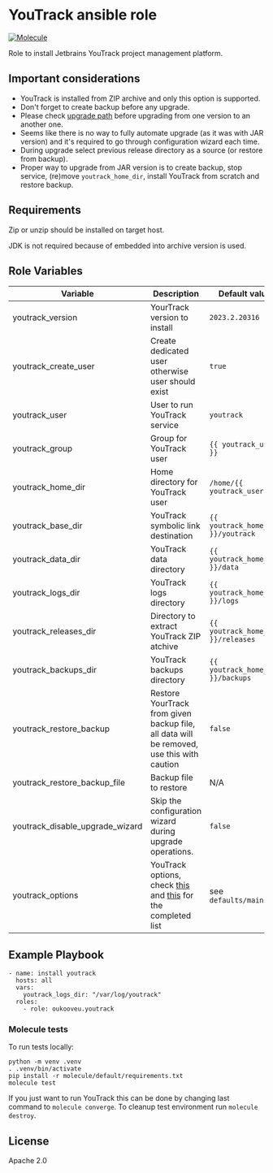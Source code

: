 # YouTrack ansible role
[![Molecule](https://github.com/oukooveu/ansible-role-youtrack/actions/workflows/molecule.yml/badge.svg)](https://github.com/oukooveu/ansible-role-youtrack/actions/workflows/molecule.yml)

Role to install Jetbrains YouTrack project management platform.

## Important considerations

- YouTrack is installed from ZIP archive and only this option is supported.
- Don't forget to create backup before any upgrade.
- Please check [upgrade path](https://www.jetbrains.com/help/youtrack/server/Upgrade-YouTrack-ZIP.html#upgrade-matrix) before upgrading from one version to an another one.
- Seems like there is no way to fully automate upgrade (as it was with JAR version) and it's required to go through configuration wizard each time.
- During upgrade select previous release directory as a source (or restore from backup).
- Proper way to upgrade from JAR version is to create backup, stop service, (re)move `youtrack_home_dir`, install YouTrack from scratch and restore backup.

## Requirements

Zip or unzip should be installed on target host.

JDK is not required because of embedded into archive version is used.

## Role Variables

| Variable | Description | Default value |
|----------|-------------|---------------|
| youtrack_version | YourTrack version to install | `2023.2.20316` |
| youtrack_create_user | Create dedicated user otherwise user should exist | `true` |
| youtrack_user | User to run YouTrack service | `youtrack` |
| youtrack_group | Group for YouTrack user | `{{ youtrack_user }}` |
| youtrack_home_dir | Home directory for YouTrack user | `/home/{{ youtrack_user }}` |
| youtrack_base_dir | YouTrack symbolic link destination | `{{ youtrack_home_dir }}/youtrack` |
| youtrack_data_dir | YouTrack data directory | `{{ youtrack_home_dir }}/data` |
| youtrack_logs_dir | YouTrack logs directory | `{{ youtrack_home_dir }}/logs` |
| youtrack_releases_dir | Directory to extract YouTrack ZIP atchive | `{{ youtrack_home_dir }}/releases` |
| youtrack_backups_dir | YouTrack backups directory | `{{ youtrack_home_dir }}/backups` |
| youtrack_restore_backup | Restore YourTrack from given backup file, all data will be removed, use this with caution | `false` |
| youtrack_restore_backup_file | Backup file to restore | N/A |
| youtrack_disable_upgrade_wizard | Skip the configuration wizard during upgrade operations. | `false` |
| youtrack_options | YouTrack options, check [this](https://www.jetbrains.com/help/youtrack/server/Configure-JVM-Options.html) and [this](https://www.jetbrains.com/help/youtrack/server/YouTrack-Java-Start-Parameters.html) for the completed list | see `defaults/main.yml` |

## Example Playbook

```
- name: install youtrack
  hosts: all
  vars:
    youtrack_logs_dir: "/var/log/youtrack"
  roles:
    - role: oukooveu.youtrack
```

### Molecule tests

To run tests locally:
```
python -m venv .venv
. .venv/bin/activate
pip install -r molecule/default/requirements.txt
molecule test
```
If you just want to run YouTrack this can be done by changing last command to `molecule converge`. To cleanup test environment run `molecule destroy`.

## License

Apache 2.0
